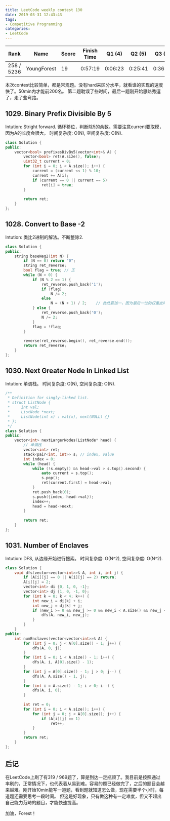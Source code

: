 ```yaml
---
title: LeetCode weekly contest 130
date: 2019-03-31 12:43:43
tags:
- Competitive Programming
categories:
- LeetCode
---
```


| Rank |	Name |	Score |	Finish Time | 	Q1 (4) |	Q2 (5) |	Q3 (5) |	Q4 (5)|
|--|--|--|--|--|--|--|--|
|258 / 5236|	YoungForest |	19|	0:57:19 |	0:06:23 |	0:25:41 |	0:36:25	|0:52:19(1) |

本次contest比较简单，都是常规题。没有hard来区分水平，就看谁的实现的速度快了。50min内才能前200名。
第二题耽误了些时间，最后一题刚开始思路秀逗了，走了些弯路。

## 1029. Binary Prefix Divisible By 5

Intution:
Stright forward. 循环移位，判断除5的余数。需要注意current要取模，因为A的长度会很大。
时间复杂度: O(N),
空间复杂度: O(N).

```cpp
class Solution {
public:
    vector<bool> prefixesDivBy5(vector<int>& A) {
        vector<bool> ret(A.size(), false);
        uint32_t current = 0;
        for (int i = 0; i < A.size(); i++) {
            current = (current << 1) % 10;
            current += A[i];
            if (current == 0 || current == 5)
                ret[i] = true;
        }
        
        return ret;
    }
};
```

## 1028. Convert to Base -2

Intution:
类比2进制的解法。不断整除2.

```cpp
class Solution {
public:
    string baseNeg2(int N) {
        if (N == 0) return "0";
        string ret_reverse;
        bool flag = true; // 正
        while (N > 0) {
            if (N % 2 == 1) {
                ret_reverse.push_back('1');
                if (flag)
                    N /= 2;
                else
                    N = (N + 1) / 2;    // 此处要加一，因为最后一位的权重此时是-1. N下一步的迭代要把其补上
            } else {
                ret_reverse.push_back('0');
                N /= 2;
            }
            flag = !flag;
        }
        
        reverse(ret_reverse.begin(), ret_reverse.end());
        return ret_reverse;
    }
};
```

## 1030. Next Greater Node In Linked List

Intution:
单调栈。
时间复杂度: O(N),
空间复杂度: O(N).

```cpp
/**
 * Definition for singly-linked list.
 * struct ListNode {
 *     int val;
 *     ListNode *next;
 *     ListNode(int x) : val(x), next(NULL) {}
 * };
 */
class Solution {
public:
    vector<int> nextLargerNodes(ListNode* head) {
        // 单调栈
        vector<int> ret;
        stack<pair<int, int>> s; // index, value
        int index = 0;
        while (head) {
            while (!s.empty() && head->val > s.top().second) {
                auto current = s.top();
                s.pop();
                ret[current.first] = head->val;
            }
            ret.push_back(0);
            s.push({index, head->val});
            index++;
            head = head->next;
        }
        
        return ret;
    }
};
```

## 1031. Number of Enclaves

Intution: 
DFS, 从边缘开始进行搜索。
时间复杂度: O(N^2),
空间复杂度: O(N^2).

```cpp
class Solution {
    void dfs(vector<vector<int>>& A, int i, int j) {
        if (A[i][j] == 0 || A[i][j] == 2) return;
        A[i][j] = 2;
        vector<int> di {0, 1, 0, -1};
        vector<int> dj {1, 0, -1, 0};
        for (int k = 0; k < 4; k++) {
            int new_i = di[k] + i;
            int new_j = dj[k] + j;
            if (new_i >= 0 && new_j >= 0 && new_i < A.size() && new_j < A[0].size()) {
                dfs(A, new_i, new_j);
            }
        }
    }
public:
    int numEnclaves(vector<vector<int>>& A) {
        for (int j = 0; j < A[0].size() - 1; j++) {
            dfs(A, 0, j);
        }
        for (int i = 0; i < A.size() - 1; i++) {
            dfs(A, i, A[0].size() - 1);
        }
        for (int j = A[0].size() - 1; j > 0; j--) {
            dfs(A, A.size() - 1, j);
        }
        for (int i = A.size() - 1; i > 0; i--) {
            dfs(A, i, 0);
        }
        
        int ret = 0;
        for (int i = 0; i < A.size(); i++) {
            for (int j = 0; j < A[0].size(); j++) {
                if (A[i][j] == 1)
                    ret++;
            }
        }
        return ret;
    }
};
```


## 后记

在LeetCode上刷了有319 / 969题了，算是到达一定瓶颈了。我目前是按照通过率刷的，正常情况下，也代表着从易到难。容易的题已经做完了，之后的题目会越来越难。刚开始10min能写一道题，看到题就知道怎么做，现在需要半个小时，每道题还需要思考一段时间。
但这是好现象，只有做这种有一定难度，但又不超出自己能力范畴的题目，才能快速提高。

加油，Forest！